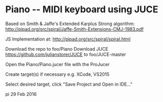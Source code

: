 # Piano -- MIDI keyboard using JUCE 

Based on Smith & Jaffe's Extended Karplus Strong algorithm: http://pipad.org/src/spiral/Jaffe-Smith-Extensions-CMJ-1983.pdf

JS Implementation at: http://pipad.org/src/spiral/spiral.html

Download the repo to foo/Piano
Download JUCE https://github.com/julianstorer/JUCE to foo/JUCE-master 

Open the Piano/Piano.jucer file with the ProJucer

Create target(s) if necessary e.g. XCode, VS2015

Select desired target, click "Save Project and Open in IDE..."

pi
29 Feb 2016